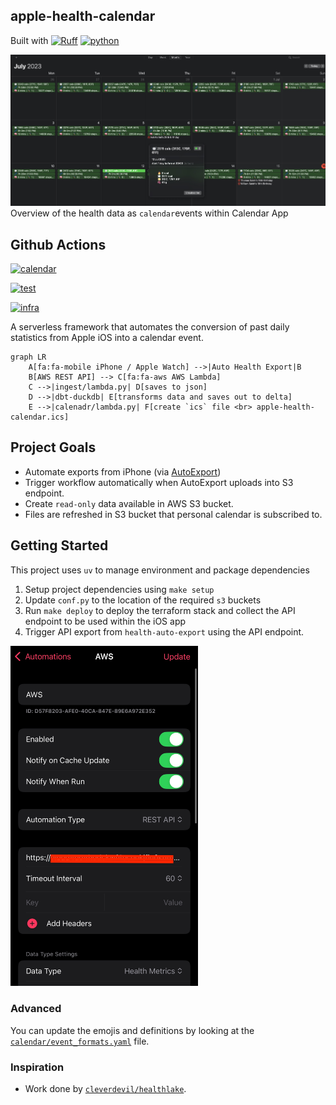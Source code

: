 ## apple-health-calendar

Built with
[![Ruff](https://img.shields.io/endpoint?url=https://raw.githubusercontent.com/astral-sh/ruff/main/assets/badge/v2.json)](https://github.com/astral-sh/ruff)
[![python](https://img.shields.io/badge/Python-3.13-3776AB.svg?style=flat&logo=python&logoColor=white)](https://www.python.org)

![Apple Health Calendar](./docs/images/apple-health-calendar.jpg)
Overview of the health data as `calendar`events within Calendar App

## Github Actions

[![calendar](https://github.com/namtonthat/apple-health-calendar/actions/workflows/calendar.yaml/badge.svg)](https://github.com/namtonthat/apple-health-calendar/actions/workflows/calendar.yaml)

[![test](https://github.com/namtonthat/apple-health-calendar/actions/workflows/test.yaml/badge.svg)](https://github.com/namtonthat/apple-health-calendar/actions/workflows/test.yaml)

[![infra](https://github.com/namtonthat/apple-health-calendar/actions/workflows/infra.yaml/badge.svg)](https://github.com/namtonthat/apple-health-calendar/actions/workflows/infra.yaml)

A serverless framework that automates the conversion of past daily statistics from Apple iOS into a calendar event.

```mermaid
graph LR
    A[fa:fa-mobile iPhone / Apple Watch] -->|Auto Health Export|B
    B[AWS REST API] --> C[fa:fa-aws AWS Lambda]
    C -->|ingest/lambda.py| D[saves to json]
    D -->|dbt-duckdb| E[transforms data and saves out to delta]
    E -->|calenadr/lambda.py| F[create `ics` file <br> apple-health-calendar.ics]
```

## Project Goals

- Automate exports from iPhone (via [AutoExport](https://github.com/Lybron/health-auto-export))
- Trigger workflow automatically when AutoExport uploads into S3 endpoint.
- Create `read-only` data available in AWS S3 bucket.
- Files are refreshed in S3 bucket that personal calendar is subscribed to.

## Getting Started

This project uses `uv` to manage environment and package dependencies

1. Setup project dependencies using `make setup`
2. Update `conf.py` to the location of the required `s3` buckets
3. Run `make deploy` to deploy the terraform stack and collect the API endpoint to be used within the iOS app
4. Trigger API export from `health-auto-export` using the API endpoint.

<img src="./docs/images/auto-export-ios.jpeg" alt="Auto Export" style="width:300px;">

### Advanced

You can update the emojis and definitions by looking at the [`calendar/event_formats.yaml`](calendar/event_formats.yaml) file.

### Inspiration

- Work done by [`cleverdevil/healthlake`](https://github.com/cleverdevil/healthlake).

